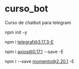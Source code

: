 # curso_bot
Curso de chatbot para telegram

npm init -y

npm i telegraf@3.17.3-E

npm i axios@0.17.1 --save -E

npm i --save momento@2.20.1 -E
